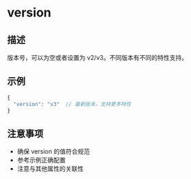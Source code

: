 # version

## 描述
版本号，可以为空或者设置为 v2/v3。不同版本有不同的特性支持。

## 示例
```javascript
{
  "version": "v3"  // 最新版本，支持更多特性
}
```

## 注意事项
- 确保 version 的值符合规范
- 参考示例正确配置
- 注意与其他属性的关联性

